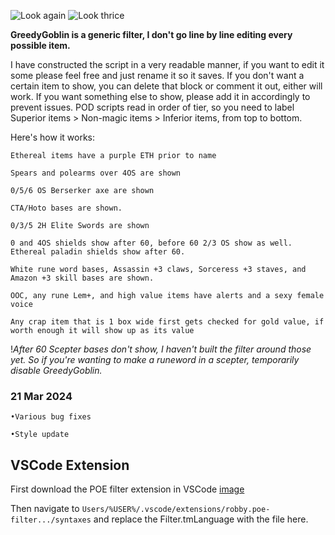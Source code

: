 ![Look again](https://imgur.com/WnJGjbR.jpg)
![Look thrice](https://i.imgur.com/wbLP9ME.jpg)

**GreedyGoblin is a generic filter, I don't go line by line editing every possible item.**

I have constructed the script in a very readable manner, if you want to edit it some please feel free and just rename it so it saves. If you don't want a certain item to show, you can delete that block or comment it out, either will work. If you want something else to show, please add it in accordingly to prevent issues. POD scripts read in order of tier, so you need to label Superior items > Non-magic items > Inferior items, from top to bottom.

Here's how it works:

`
Ethereal items have a purple ETH prior to name
`

`
Spears and polearms over 4OS are shown
`

`
0/5/6 OS Berserker axe are shown
`

`
CTA/Hoto bases are shown.
`

`
0/3/5 2H Elite Swords are shown 
`

`
0 and 4OS shields show after 60, before 60 2/3 OS show as well. Ethereal paladin shields show after 60.
`

`
White rune word bases, Assassin +3 claws, Sorceress +3 staves, and Amazon +3 skill bases are shown.
`

`
OOC, any rune Lem+, and high value items have alerts and a sexy female voice
`

`
Any crap item that is 1 box wide first gets checked for gold value, if worth enough it will show up as its value
`

!*After 60 Scepter bases don't show, I haven't built the filter around those yet. So if you're wanting to make a runeword in a scepter, temporarily disable GreedyGoblin.*

### 21 Mar 2024
```
•Various bug fixes

•Style update
```

## VSCode Extension

First download the POE filter extension in VSCode
[image](https://imgur.com/XzGlvvt)

Then navigate to `Users/%USER%/.vscode/extensions/robby.poe-filter.../syntaxes` and replace the Filter.tmLanguage with the file here.
